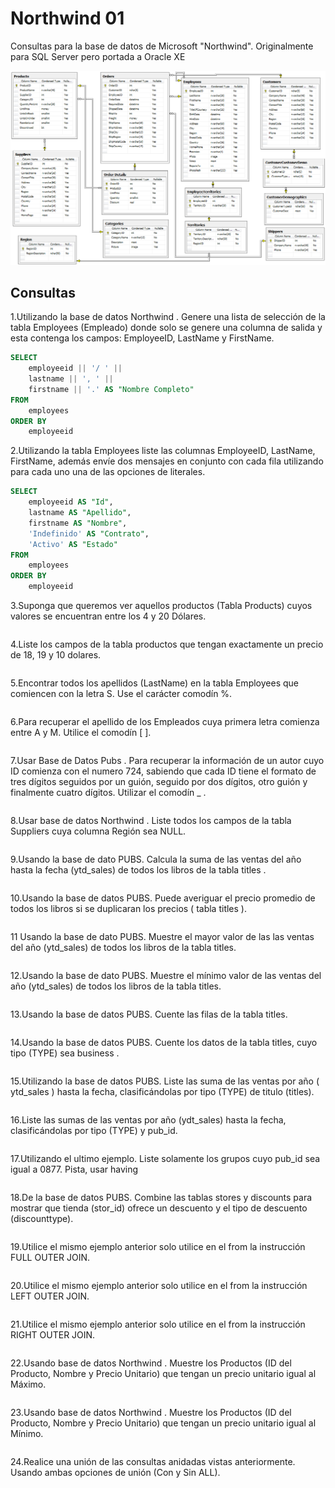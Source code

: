 # Northwind 01

Consultas para la base de datos de Microsoft "Northwind". Originalmente para SQL Server pero portada a Oracle XE

![Northwind](./images/northwind_er.png "Nothwind E-R" )   
 	      
## Consultas   
       
   1.Utilizando la base de datos Northwind . Genere una lista de selección de la tabla Employees (Empleado) donde solo se genere una columna de salida y esta contenga los campos: EmployeeID, LastName y FirstName.
   
```sql
SELECT
    employeeid || '/ ' ||
    lastname || ', ' ||
    firstname || '.' AS "Nombre Completo"
FROM
    employees
ORDER BY
    employeeid
```

2.Utilizando la tabla Employees liste las columnas EmployeeID, LastName, FirstName, además envíe dos mensajes en conjunto con cada fila utilizando para cada uno una de las opciones de literales. 

```sql
SELECT
    employeeid AS "Id",
    lastname AS "Apellido",
    firstname AS "Nombre",
    'Indefinido' AS "Contrato",
    'Activo' AS "Estado"
FROM
    employees
ORDER BY
    employeeid
```

   3.Suponga que queremos ver aquellos productos (Tabla Products) cuyos valores se encuentran entre los 4 y 20 Dólares. 

```sql

```

   4.Liste los campos de la tabla productos que tengan exactamente un precio de 18, 19 y 10 dolares. 

```sql

```

   5.Encontrar todos los apellidos (LastName) en la tabla Employees que comiencen con la letra S. Use el carácter comodín %. 
   
```sql

```

   6.Para recuperar el apellido de los Empleados cuya primera letra comienza entre A y M. Utilice el comodín [ ].

```sql

```

   7.Usar Base de Datos Pubs . Para recuperar la información de un autor cuyo ID comienza con el numero 724, sabiendo que cada ID tiene el formato de tres dígitos seguidos por un guión, seguido por dos dígitos, otro guión y finalmente cuatro dígitos. Utilizar el comodín _ .

```sql

```

   8.Usar base de datos Northwind . Liste todos los campos de la tabla Suppliers cuya columna Región sea NULL. 

```sql

```

   9.Usando la base de dato PUBS. Calcula la suma de las ventas del año hasta la fecha (ytd_sales) de todos los libros de la tabla titles . 

```sql

```

   10.Usando la base de datos PUBS. Puede averiguar el precio promedio de todos los libros si se duplicaran los precios ( tabla titles ). 

```sql

```

   11 Usando la base de dato PUBS. Muestre el mayor valor de las las ventas del año (ytd_sales) de todos los libros de la tabla titles. 

```sql

```

   12.Usando la base de dato PUBS. Muestre el mínimo valor de las ventas del año (ytd_sales) de todos los libros de la tabla titles. 

```sql

```

   13.Usando la base de datos PUBS. Cuente las filas de la tabla titles. 

```sql

```

   14.Usando la base de datos PUBS. Cuente los datos de la tabla titles, cuyo tipo (TYPE) sea business . 

```sql

```

   15.Utilizando la base de datos PUBS. Liste las suma de las ventas por año ( ytd_sales ) hasta la fecha, clasificándolas por tipo (TYPE) de titulo (titles). 

```sql

```

   16.Liste las sumas de las ventas por año (ydt_sales) hasta la fecha, clasificándolas por tipo (TYPE) y pub_id.

```sql

```

   17.Utilizando el ultimo ejemplo. Liste solamente los grupos cuyo pub_id sea igual a 0877. Pista, usar having

```sql

```

   18.De la base de datos PUBS. Combine las tablas stores y discounts para mostrar que tienda (stor_id) ofrece un descuento y el tipo de descuento (discounttype).

```sql

```

   19.Utilice el mismo ejemplo anterior solo utilice en el from la instrucción FULL OUTER JOIN. 

```sql

```

   20.Utilice el mismo ejemplo anterior solo utilice en el from la instrucción LEFT OUTER JOIN. 

```sql

```

   21.Utilice el mismo ejemplo anterior solo utilice en el from la instrucción RIGHT OUTER JOIN. 

```sql

```

   22.Usando base de datos Northwind . Muestre los Productos (ID del Producto, Nombre y Precio Unitario) que tengan un precio unitario igual al Máximo. 

```sql

```

   23.Usando base de datos Northwind . Muestre los Productos (ID del Producto, Nombre y Precio Unitario) que tengan un precio unitario igual al Mínimo. 

```sql

```

   24.Realice una unión de las consultas anidadas vistas anteriormente. Usando ambas opciones de unión (Con y Sin ALL).
  
```sql

```
